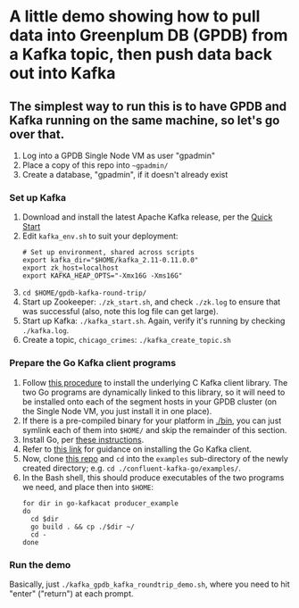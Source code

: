 # A little demo showing how to pull data into Greenplum DB (GPDB) from a Kafka topic, then push data back out into Kafka

## The simplest way to run this is to have GPDB and Kafka running on the same machine, so let's go over that.

1. Log into a GPDB Single Node VM as user "gpadmin"
1. Place a copy of this repo into `~gpadmin/`
1. Create a database, "gpadmin", if it doesn't already exist

### Set up Kafka
1. Download and install the latest Apache Kafka release, per the [Quick Start](https://kafka.apache.org/quickstart)
1. Edit `kafka_env.sh` to suit your deployment:
   ```
   # Set up environment, shared across scripts
   export kafka_dir="$HOME/kafka_2.11-0.11.0.0"
   export zk_host=localhost
   export KAFKA_HEAP_OPTS="-Xmx16G -Xms16G"
   ```
1. `cd $HOME/gpdb-kafka-round-trip/` 
1. Start up Zookeeper: `./zk_start.sh`, and check `./zk.log` to ensure that was successful (also, note this log file can get large).
1. Start up Kafka: `./kafka_start.sh`.  Again, verify it's running by checking `./kafka.log`.
1. Create a topic, `chicago_crimes`: `./kafka_create_topic.sh`

### Prepare the Go Kafka client programs
1. Follow [this procedure](https://github.com/mgoddard-pivotal/confluent-kafka-go#installing-librdkafka) to install the underlying C Kafka client library.  The two Go programs are dynamically linked to this library, so it will need to be installed onto each of the segment hosts in your GPDB cluster (on the Single Node VM, you just install it in one place).
1. If there is a pre-compiled binary for your platform in [./bin](./bin), you can just symlink each of them into `$HOME/` and skip the remainder of this section.
1. Install Go, per [these instructions](https://golang.org/doc/install).
1. Refer to [this link](https://github.com/mgoddard-pivotal/confluent-kafka-go#install-the-client) for guidance on installing the Go Kafka client.
1. Now, clone [this repo](https://github.com/mgoddard-pivotal/confluent-kafka-go) and `cd` into the `examples` sub-directory of the newly created directory; e.g. `cd ./confluent-kafka-go/examples/`.
1. In the Bash shell, this should produce executables of the two programs we need, and place then into `$HOME`:
   ```
   for dir in go-kafkacat producer_example
   do
     cd $dir
     go build . && cp ./$dir ~/
     cd -
   done
   ```

### Run the demo
Basically, just `./kafka_gpdb_kafka_roundtrip_demo.sh`, where you need to hit "enter" ("return") at each prompt.


